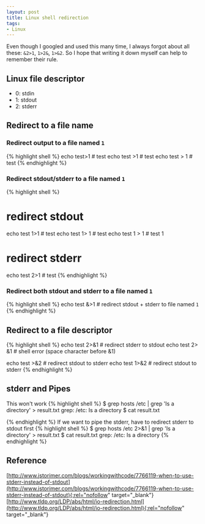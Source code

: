 ```yaml
---
layout: post
title: Linux shell redirection
tags:
- Linux
---
```


Even though I googled and used this many time, I always forgot about all these: `&2>1`, `1>2&`, `1>&2`. So I hope that
writing it down myself can help to remember their rule.

## Linux file descriptor
- 0: stdin
- 1: stdout
- 2: stderr

## Redirect to a file name

### Redirect output to a file named `1`
{% highlight shell %}
echo test>1 # test
echo test >1 # test
echo test > 1 # test
{% endhighlight %}

### Redirect stdout/stderr to a file named `1`
{% highlight shell %}
# redirect stdout
echo test 1>1 # test
echo test 1> 1 # test
echo test 1 > 1 # test 1

# redirect stderr
echo test 2>1 # test
{% endhighlight %}

### Redirect both stdout and stderr to a file named `1`
{% highlight shell %}
echo test &>1 # redirect stdout + stderr to file named `1`
{% endhighlight %}

## Redirect to a file descriptor
{% highlight shell %}
echo test 2>&1 # redirect stderr to stdout
echo test 2> &1 # shell error (space character before &1)

echo test >&2 # redirect stdout to stderr
echo test 1>&2 # redirect stdout to stderr
{% endhighlight %}

## stderr and Pipes
This won't work
{% highlight shell %}
$ grep hosts /etc | grep 'Is a directory' > result.txt
grep: /etc: Is a directory
$ cat result.txt

{% endhighlight %}
If we want to pipe the stderr, have to redirect stderr to stdout first
{% highlight shell %}
$ grep hosts /etc 2>&1 | grep 'Is a directory' > result.txt
$ cat result.txt
grep: /etc: Is a directory
{% endhighlight %}

## Reference
[http://www.jstorimer.com/blogs/workingwithcode/7766119-when-to-use-stderr-instead-of-stdout](http://www.jstorimer.com/blogs/workingwithcode/7766119-when-to-use-stderr-instead-of-stdout){:rel="nofollow" target="_blank"}  
[http://www.tldp.org/LDP/abs/html/io-redirection.html](http://www.tldp.org/LDP/abs/html/io-redirection.html){:rel="nofollow" target="_blank"}